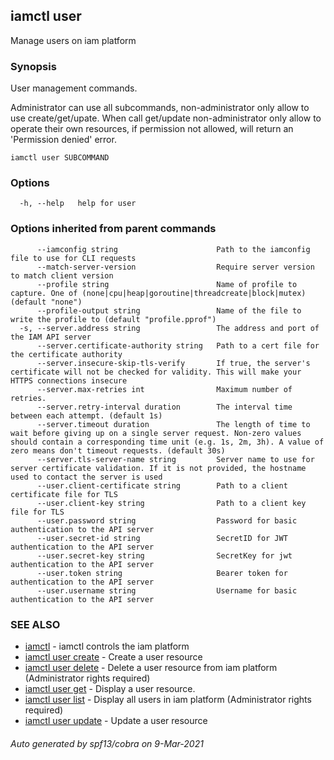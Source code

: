 ## iamctl user

Manage users on iam platform

### Synopsis

User management commands.
  
 Administrator can use all subcommands, non-administrator only allow to use create/get/upate. When call get/update non-administrator only allow to operate their own resources, if permission not allowed, will return an 'Permission denied' error.

```
iamctl user SUBCOMMAND
```

### Options

```
  -h, --help   help for user
```

### Options inherited from parent commands

```
      --iamconfig string                      Path to the iamconfig file to use for CLI requests
      --match-server-version                  Require server version to match client version
      --profile string                        Name of profile to capture. One of (none|cpu|heap|goroutine|threadcreate|block|mutex) (default "none")
      --profile-output string                 Name of the file to write the profile to (default "profile.pprof")
  -s, --server.address string                 The address and port of the IAM API server
      --server.certificate-authority string   Path to a cert file for the certificate authority
      --server.insecure-skip-tls-verify       If true, the server's certificate will not be checked for validity. This will make your HTTPS connections insecure
      --server.max-retries int                Maximum number of retries.
      --server.retry-interval duration        The interval time between each attempt. (default 1s)
      --server.timeout duration               The length of time to wait before giving up on a single server request. Non-zero values should contain a corresponding time unit (e.g. 1s, 2m, 3h). A value of zero means don't timeout requests. (default 30s)
      --server.tls-server-name string         Server name to use for server certificate validation. If it is not provided, the hostname used to contact the server is used
      --user.client-certificate string        Path to a client certificate file for TLS
      --user.client-key string                Path to a client key file for TLS
      --user.password string                  Password for basic authentication to the API server
      --user.secret-id string                 SecretID for JWT authentication to the API server
      --user.secret-key string                SecretKey for jwt authentication to the API server
      --user.token string                     Bearer token for authentication to the API server
      --user.username string                  Username for basic authentication to the API server
```

### SEE ALSO

* [iamctl](iamctl.md)	 - iamctl controls the iam platform
* [iamctl user create](iamctl_user_create.md)	 - Create a user resource
* [iamctl user delete](iamctl_user_delete.md)	 - Delete a user resource from iam platform (Administrator rights required)
* [iamctl user get](iamctl_user_get.md)	 - Display a user resource.
* [iamctl user list](iamctl_user_list.md)	 - Display all users in iam platform (Administrator rights required)
* [iamctl user update](iamctl_user_update.md)	 - Update a user resource

###### Auto generated by spf13/cobra on 9-Mar-2021
